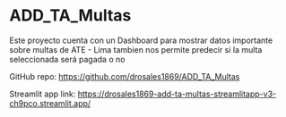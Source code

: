 # ADD_TA_Multas
Este proyecto cuenta con un Dashboard para mostrar datos importante sobre multas de ATE - Lima
tambien nos permite predecir si la multa seleccionada será pagada o no

GitHub repo:
https://github.com/drosales1869/ADD_TA_Multas

Streamlit app link:
https://drosales1869-add-ta-multas-streamlitapp-v3-ch9pco.streamlit.app/
